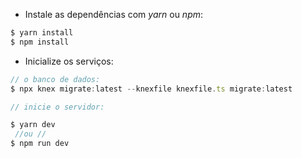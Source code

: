 - Instale as dependências com _yarn_ ou _npm_:

```sh
$ yarn install
$ npm install
```

- Inicialize os serviços:

```js
// o banco de dados:
$ npx knex migrate:latest --knexfile knexfile.ts migrate:latest

// inicie o servidor:

$ yarn dev
 //ou //
$ npm run dev
```
